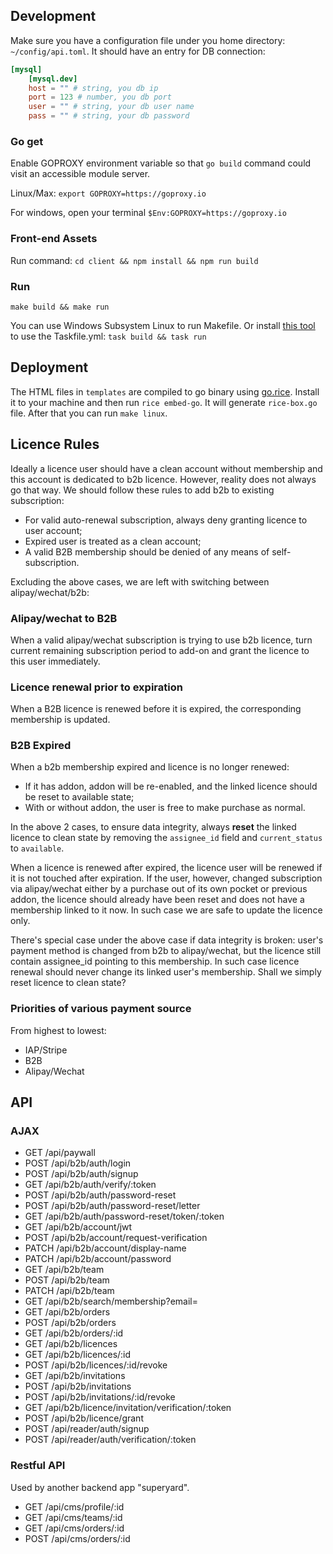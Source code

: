 ## Development

Make sure you have a configuration file under you home directory: `~/config/api.toml`. It should have an entry for DB connection:

```toml
[mysql]
    [mysql.dev]
    host = "" # string, you db ip
    port = 123 # number, you db port
    user = "" # string, your db user name
    pass = "" # string, your db password
```

### Go get

Enable GOPROXY environment variable so that `go build` command could visit an accessible module server.

Linux/Max: `export GOPROXY=https://goproxy.io`

For windows, open your terminal `$Env:GOPROXY=https://goproxy.io`

### Front-end Assets

Run command: `cd client && npm install && npm run build`

### Run

`make build && make run`

You can use Windows Subsystem Linux to run Makefile. Or install [this tool](https://taskfile.dev/#/installation) to use the Taskfile.yml: `task build && task run`

## Deployment

The HTML files in `templates` are compiled to go binary using [go.rice](https://github.com/GeertJohan/go.rice). Install it to your machine and then run `rice embed-go`. It will generate `rice-box.go` file. After that you can run `make linux`.

## Licence Rules

Ideally a licence user should have a clean account without membership and this account is dedicated to b2b licence. However, reality does not always go that way. We should follow these rules to add b2b to existing subscription:

* For valid auto-renewal subscription, always deny granting licence to user account;
* Expired user is treated as a clean account;
* A valid B2B membership should be denied of any means of self-subscription.

Excluding the above cases, we are left with switching between alipay/wechat/b2b:

### Alipay/wechat to B2B

When a valid alipay/wechat subscription is trying to use b2b licence, turn current remaining subscription period to add-on and grant the licence to this user immediately.

### Licence renewal prior to expiration

When a B2B licence is renewed before it is expired, the corresponding membership is updated.

### B2B Expired

When a b2b membership expired and licence is no longer renewed:

* If it has addon, addon will be re-enabled, and the linked licence should be reset to available state;
* With or without addon, the user is free to make purchase as normal.

In the above 2 cases, to ensure data integrity, always **reset** the linked licence to clean state by removing the `assignee_id` field and `current_status` to `available`.

When a licence is renewed after expired, the licence user will be renewed if it is not touched after expiration. If the user, however, changed subscription via alipay/wechat either by a purchase out of its own pocket or previous addon, the licence should already have been reset and does not have a membership linked to it now. In such case we are safe to update the licence only.

There's special case under the above case if data integrity is broken: user's payment method is changed from b2b to alipay/wechat, but the licence still contain assignee_id pointing to this membership. In such case licence renewal should never change its linked user's membership. Shall we simply reset licence to clean state?

### Priorities of various payment source

From highest to lowest:

* IAP/Stripe
* B2B
* Alipay/Wechat

## API

### AJAX

* GET /api/paywall
* POST /api/b2b/auth/login
* POST /api/b2b/auth/signup
* GET /api/b2b/auth/verify/:token
* POST /api/b2b/auth/password-reset
* POST /api/b2b/auth/password-reset/letter
* GET /api/b2b/auth/password-reset/token/:token
* GET /api/b2b/account/jwt
* POST /api/b2b/account/request-verification
* PATCH /api/b2b/account/display-name
* PATCH /api/b2b/account/password
* GET /api/b2b/team
* POST /api/b2b/team
* PATCH /api/b2b/team
* GET /api/b2b/search/membership?email=<string>
* GET /api/b2b/orders
* POST /api/b2b/orders
* GET /api/b2b/orders/:id
* GET /api/b2b/licences
* GET /api/b2b/licences/:id
* POST /api/b2b/licences/:id/revoke
* GET /api/b2b/invitations
* POST /api/b2b/invitations
* POST /api/b2b/invitations/:id/revoke
* GET /api/b2b/licence/invitation/verification/:token
* POST /api/b2b/licence/grant
* POST /api/reader/auth/signup
* POST /api/reader/auth/verification/:token

### Restful API

Used by another backend app "superyard".

* GET /api/cms/profile/:id
* GET /api/cms/teams/:id
* GET /api/cms/orders/:id
* POST /api/cms/orders/:id